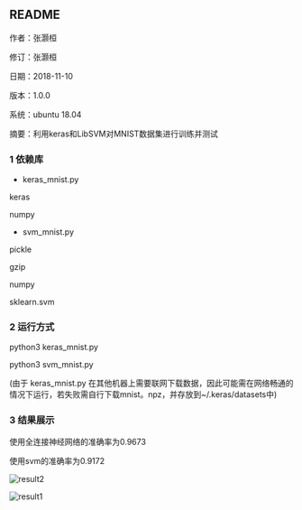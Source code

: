 ## README

作者：张灏桓

修订：张灏桓

日期：2018-11-10

版本：1.0.0

系统：ubuntu 18.04

摘要：利用keras和LibSVM对MNIST数据集进行训练并测试



### 1 依赖库

- keras_mnist.py

keras

numpy 

- svm_mnist.py

pickle

gzip

numpy

sklearn.svm



### 2 运行方式

python3 keras_mnist.py

python3 svm_mnist.py

(由于 keras_mnist.py 在其他机器上需要联网下载数据，因此可能需在网络畅通的情况下运行，若失败需自行下载mnist。npz，并存放到~/.keras/datasets中)



### 3 结果展示

使用全连接神经网络的准确率为0.9673

使用svm的准确率为0.9172



![result2](/home/zhh/桌面/tutorial_2018/task_submit/zhanghh_张灏桓/project/1-1/result2.png)

![result1](/home/zhh/桌面/tutorial_2018/task_submit/zhanghh_张灏桓/project/1-1/result1.png)

